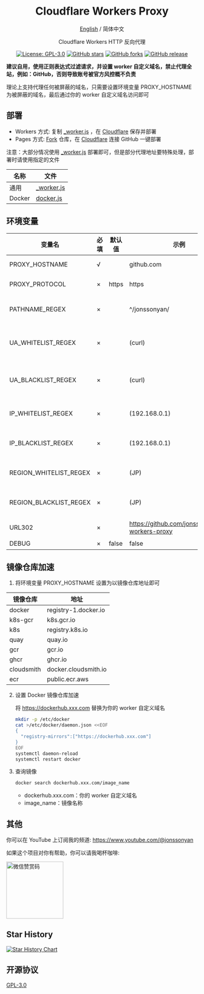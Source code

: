 <div align="center">

<h1 align="center">Cloudflare Workers Proxy</h1>

[English](README_EN.md) / 简体中文

Cloudflare Workers HTTP 反向代理

<p>
<a href="https://www.gnu.org/licenses/gpl-3.0.html"><img src="https://img.shields.io/github/license/jonssonyan/cf-workers-proxy" alt="License: GPL-3.0"></a>
<a href="https://github.com/jonssonyan/cf-workers-proxy/stargazers"><img src="https://img.shields.io/github/stars/jonssonyan/cf-workers-proxy" alt="GitHub stars"></a>
<a href="https://github.com/jonssonyan/cf-workers-proxy/forks"><img src="https://img.shields.io/github/forks/jonssonyan/cf-workers-proxy" alt="GitHub forks"></a>
<a href="https://github.com/jonssonyan/cf-workers-proxy/releases"><img src="https://img.shields.io/github/v/release/jonssonyan/cf-workers-proxy" alt="GitHub release"></a>
</p>


</div>

**建议自用，使用正则表达式过滤请求，并设置 worker 自定义域名，禁止代理全站，例如：GitHub，否则导致账号被官方风控概不负责**

理论上支持代理任何被屏蔽的域名，只需要设置环境变量 PROXY_HOSTNAME 为被屏蔽的域名，最后通过你的 worker 自定义域名访问即可

## 部署

- Workers 方式: 复制 [_worker.js](_worker.js) ，在 [Cloudflare](https://www.cloudflare.com) 保存并部署
- Pages 方式: [Fork](https://github.com/jonssonyan/cf-workers-proxy/fork)
  仓库，在 [Cloudflare](https://www.cloudflare.com) 连接 GitHub 一键部署

注意：大部分情况使用 [_worker.js](_worker.js) 部署即可，但是部分代理地址要特殊处理，部署时请使用指定的文件

| 名称     | 文件                       |
|--------|--------------------------|
| 通用     | [_worker.js](_worker.js) |
| Docker | [docker.js](docker.js)   |

## 环境变量

| 变量名                    | 必填  | 默认值   | 示例                                             | 备注                  |
|------------------------|-----|-------|------------------------------------------------|---------------------|
| PROXY_HOSTNAME         | √   |       | github.com                                     | 代理地址 hostname       |
| PROXY_PROTOCOL         | ×   | https | https                                          | 代理地址协议              |
| PATHNAME_REGEX         | ×   |       | ^/jonssonyan/                                  | 代理地址路径正则表达式         |
| UA_WHITELIST_REGEX     | ×   |       | (curl)                                         | User-Agent 白名单正则表达式 |
| UA_BLACKLIST_REGEX     | ×   |       | (curl)                                         | User-Agent 黑名单正则表达式 |
| IP_WHITELIST_REGEX     | ×   |       | (192.168.0.1)                                  | IP 白名单正则表达式         |
| IP_BLACKLIST_REGEX     | ×   |       | (192.168.0.1)                                  | IP 黑名单正则表达式         |
| REGION_WHITELIST_REGEX | ×   |       | (JP)                                           | 地区白名单正则表达式          |
| REGION_BLACKLIST_REGEX | ×   |       | (JP)                                           | 地区黑名单正则表达式          |
| URL302                 | ×   |       | https://github.com/jonssonyan/cf-workers-proxy | 302 跳转地址            |
| DEBUG                  | ×   | false | false                                          | 开启调试                |

## 镜像仓库加速

1. 将环境变量 PROXY_HOSTNAME 设置为以镜像仓库地址即可

| 镜像仓库       | 地址                   |     
|------------|----------------------|
| docker     | registry-1.docker.io |   
| k8s-gcr    | k8s.gcr.io           |   
| k8s        | registry.k8s.io      |    
| quay       | quay.io              |   
| gcr        | gcr.io               |  
| ghcr       | ghcr.io              |   
| cloudsmith | docker.cloudsmith.io |   
| ecr        | public.ecr.aws       |   

2. 设置 Docker 镜像仓库加速

   将 https://dockerhub.xxx.com 替换为你的 worker 自定义域名

   ```bash
   mkdir -p /etc/docker
   cat >/etc/docker/daemon.json <<EOF
   {
     "registry-mirrors":["https://dockerhub.xxx.com"]
   }
   EOF
   systemctl daemon-reload
   systemctl restart docker
   ```

3. 查询镜像

   ```bash
   docker search dockerhub.xxx.com/image_name
   ```

   - dockerhub.xxx.com：你的 worker 自定义域名
   - image_name：镜像名称

## 其他

你可以在 YouTube 上订阅我的频道: https://www.youtube.com/@jonssonyan

如果这个项目对你有帮助，你可以请我喝杯咖啡:

<img src="https://github.com/jonssonyan/install-script/assets/46235235/cce90c48-27d3-492c-af3e-468b656bdd06" width="150" alt="微信赞赏码" title="微信赞赏码"/>

## Star History

[![Star History Chart](https://api.star-history.com/svg?repos=jonssonyan/cf-workers-proxy&type=Date)](https://star-history.com/#jonssonyan/cf-workers-proxy&Date)

## 开源协议

[GPL-3.0](LICENSE)